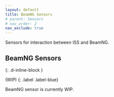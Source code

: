 ```yaml
---
layout: default
title: BeamNG Sensors
# parent: Sensors
# nav_order: 2
nav_exclude: true
---
```

Sensors for interaction between ISS and BeamNG. 

## BeamNG Sensors
{: .d-inline-block }

(WIP)
{: .label .label-blue}

BeamNG sensor is currently WIP.